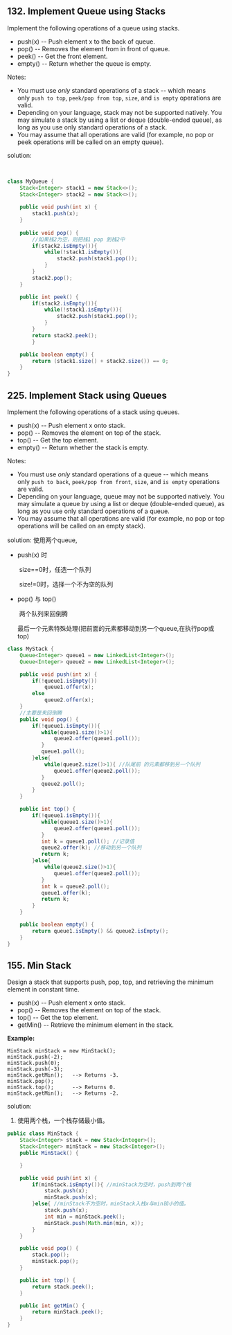 

## 132. Implement Queue using Stacks


Implement the following operations of a queue using stacks.

- push(x) -- Push element x to the back of queue.
- pop() -- Removes the element from in front of queue.
- peek() -- Get the front element.
- empty() -- Return whether the queue is empty.

Notes:

- You must use *only* standard operations of a stack -- which means only `push to top`, `peek/pop from top`, `size`, and `is empty` operations are valid.
- Depending on your language, stack may not be supported natively. You may simulate a stack by using a list or deque (double-ended queue), as long as you use only standard operations of a stack.
- You may assume that all operations are valid (for example, no pop or peek operations will be called on an empty queue).

solution:


​    

```java
class MyQueue {
    Stack<Integer> stack1 = new Stack<>();
    Stack<Integer> stack2 = new Stack<>();
  
    public void push(int x) {
        stack1.push(x);
    }
  
    public void pop() {
		//如果栈2为空，则把栈1 pop 到栈2中
        if(stack2.isEmpty()){
            while(!stack1.isEmpty()){
                stack2.push(stack1.pop());
            }
        }
        stack2.pop();
    }

    public int peek() {
        if(stack2.isEmpty()){
            while(!stack1.isEmpty()){
                stack2.push(stack1.pop());
            }
        }
        return stack2.peek();
        }

    public boolean empty() {
        return (stack1.size() + stack2.size()) == 0;
    }
}
```


## 225. Implement Stack using Queues
Implement the following operations of a stack using queues.

- push(x) -- Push element x onto stack.
- pop() -- Removes the element on top of the stack.
- top() -- Get the top element.
- empty() -- Return whether the stack is empty.

Notes:

- You must use *only* standard operations of a queue -- which means only `push to back`, `peek/pop from front`, `size`, and `is empty` operations are valid.
- Depending on your language, queue may not be supported natively. You may simulate a queue by using a list or deque (double-ended queue), as long as you use only standard operations of a queue.
- You may assume that all operations are valid (for example, no pop or top operations will be called on an empty stack).

solution: 使用两个queue,

- push(x) 时 

  ​	size==0时，任选一个队列

  ​	size!=0时，选择一个不为空的队列

- pop() 与 top() 

  ​	两个队列来回倒腾 

  ​	最后一个元素特殊处理(把前面的元素都移动到另一个queue,在执行pop或top)



```java
class MyStack {
    Queue<Integer> queue1 = new LinkedList<Integer>();
    Queue<Integer> queue2 = new LinkedList<Integer>();

    public void push(int x) {
        if(!queue1.isEmpty())
            queue1.offer(x);
        else
            queue2.offer(x);
    }
	//主要是来回倒腾
    public void pop() {
        if(!queue1.isEmpty()){
           while(queue1.size()>1){
               queue2.offer(queue1.poll());
           } 
           queue1.poll();
        }else{
            while(queue2.size()>1){ //队尾前 的元素都移到另一个队列
               queue1.offer(queue2.poll());
           } 
           queue2.poll();
        }
    }

    public int top() {
        if(!queue1.isEmpty()){
           while(queue1.size()>1){
               queue2.offer(queue1.poll());
           } 
           int k = queue1.poll(); //记录值
           queue2.offer(k); //移动到另一个队列
           return k;
        }else{
            while(queue2.size()>1){
               queue1.offer(queue2.poll());
           } 
           int k = queue2.poll();
           queue1.offer(k);
           return k;
        }
    }

    public boolean empty() {
        return queue1.isEmpty() && queue2.isEmpty();
    }
}
```
## 155. Min Stack

Design a stack that supports push, pop, top, and retrieving the minimum element in constant time.

- push(x) -- Push element x onto stack.
- pop() -- Removes the element on top of the stack.
- top() -- Get the top element.
- getMin() -- Retrieve the minimum element in the stack.

**Example:**

```
MinStack minStack = new MinStack();
minStack.push(-2);
minStack.push(0);
minStack.push(-3);
minStack.getMin();   --> Returns -3.
minStack.pop();
minStack.top();      --> Returns 0.
minStack.getMin();   --> Returns -2.
```
solution: 

1. 使用两个栈，一个栈存储最小值。



```java
public class MinStack {
    Stack<Integer> stack = new Stack<Integer>();
    Stack<Integer> minStack = new Stack<Integer>();
    public MinStack() {

    }

    public void push(int x) {
        if(minStack.isEmpty()){ //minStack为空时，push到两个栈
            stack.push(x);
            minStack.push(x);
        }else{ //minStack不为空时，minStack入栈x与min较小的值。
            stack.push(x);
            int min = minStack.peek();
            minStack.push(Math.min(min, x));
        }
    }

    public void pop() {
        stack.pop();
        minStack.pop();
    }

    public int top() {
        return stack.peek();
    }

    public int getMin() {
        return minStack.peek();
    }
}
```


